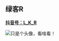 ## 绿客R
**[抖音号：L_K_R](https://www.douyin.com/user/MS4wLjABAAAAjn3ggdPcN3v4zU5TkhlwUq2pdcIvAwl0Qix3p64qXdU)**

![只是个头像，看啥看！](https://avatars.githubusercontent.com/u/105968980)
